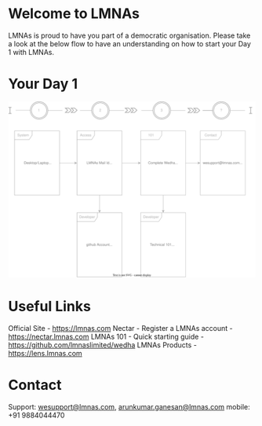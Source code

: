 # Welcome to LMNAs
LMNAs is proud to have you part of a democratic organisation.
Please take a look at the below flow to have an understanding on how to start your Day 1 with LMNAs.

# Your Day 1
![Day 1 @ LMNAs](https://raw.githubusercontent.com/lmnaslimited/iyakkam/onboarding-getting-started/lmnas-process/onboarding-getting-started.drawio.svg)

# Useful Links
Official Site - https://lmnas.com
Nectar - Register a LMNAs account - https://nectar.lmnas.com
LMNAs 101 - Quick starting guide - https://github.com/lmnaslimited/wedha
LMNAs Products - https://lens.lmnas.com

# Contact
Support: wesupport@lmnas.com, arunkumar.ganesan@lmnas.com
mobile: +91 9884044470
